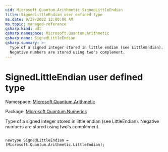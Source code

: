 ```yaml
---
uid: Microsoft.Quantum.Arithmetic.SignedLittleEndian
title: SignedLittleEndian user defined type
ms.date: 9/27/2022 12:00:00 AM
ms.topic: managed-reference
qsharp.kind: udt
qsharp.namespace: Microsoft.Quantum.Arithmetic
qsharp.name: SignedLittleEndian
qsharp.summary: >-
  Type of a signed integer stored in little endian (see LittleEndian).
  Negative numbers are stored using two's complement.
---
```


# SignedLittleEndian user defined type

Namespace: [Microsoft.Quantum.Arithmetic](xref:Microsoft.Quantum.Arithmetic)

Package: [Microsoft.Quantum.Numerics](https://nuget.org/packages/Microsoft.Quantum.Numerics)


Type of a signed integer stored in little endian (see LittleEndian).Negative numbers are stored using two's complement.

```qsharp

newtype SignedLittleEndian = (Microsoft.Quantum.Arithmetic.LittleEndian);
```

